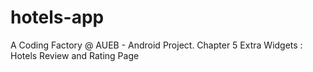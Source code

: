 # hotels-app
A Coding Factory @ AUEB - Android Project. Chapter 5 Extra Widgets : Hotels Review and Rating Page
